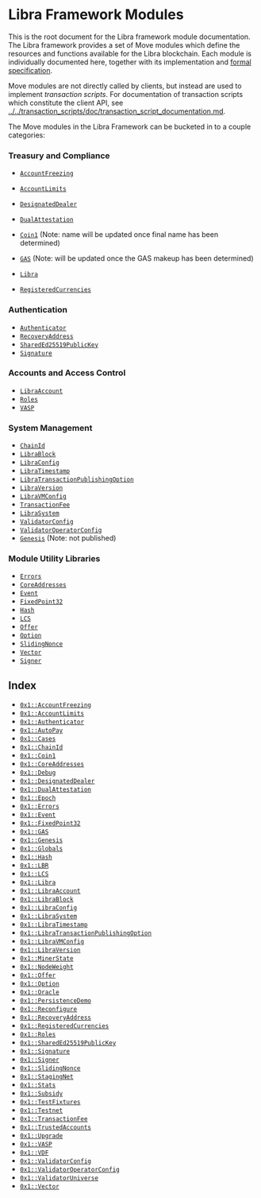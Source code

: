 
<a name="@Libra_Framework_Modules_0"></a>

# Libra Framework Modules


This is the root document for the Libra framework module documentation. The Libra framework provides a set of Move
modules which define the resources and functions available for the Libra blockchain. Each module is individually
documented here, together with its implementation and
[formal specification](../../transaction_scripts/doc/spec_documentation.md).

Move modules are not directly called by clients, but instead are used to implement *transaction scripts*.
For documentation of transaction scripts which constitute the client API, see
[../../transaction_scripts/doc/transaction_script_documentation.md](../../transaction_scripts/doc/transaction_script_documentation.md).

The Move modules in the Libra Framework can be bucketed in to a couple categories:


<a name="@Treasury_and_Compliance_1"></a>

### Treasury and Compliance

* <code><a href="AccountFreezing.md#0x1_AccountFreezing">AccountFreezing</a></code>
* <code><a href="AccountLimits.md#0x1_AccountLimits">AccountLimits</a></code>
* <code><a href="DesignatedDealer.md#0x1_DesignatedDealer">DesignatedDealer</a></code>
* <code><a href="DualAttestation.md#0x1_DualAttestation">DualAttestation</a></code>

* <code><a href="Coin1.md#0x1_Coin1">Coin1</a></code> (Note: name will be updated once final name has been determined)
* <code><a href="GAS.md#0x1_GAS">GAS</a></code> (Note: will be updated once the GAS makeup has been determined)
* <code><a href="Libra.md#0x1_Libra">Libra</a></code>
* <code><a href="RegisteredCurrencies.md#0x1_RegisteredCurrencies">RegisteredCurrencies</a></code>


<a name="@Authentication_2"></a>

### Authentication

* <code><a href="Authenticator.md#0x1_Authenticator">Authenticator</a></code>
* <code><a href="RecoveryAddress.md#0x1_RecoveryAddress">RecoveryAddress</a></code>
* <code><a href="SharedEd25519PublicKey.md#0x1_SharedEd25519PublicKey">SharedEd25519PublicKey</a></code>
* <code><a href="Signature.md#0x1_Signature">Signature</a></code>


<a name="@Accounts_and_Access_Control_3"></a>

### Accounts and Access Control

* <code><a href="LibraAccount.md#0x1_LibraAccount">LibraAccount</a></code>
* <code><a href="Roles.md#0x1_Roles">Roles</a></code>
* <code><a href="VASP.md#0x1_VASP">VASP</a></code>


<a name="@System_Management_4"></a>

### System Management

* <code><a href="ChainId.md#0x1_ChainId">ChainId</a></code>
* <code><a href="LibraBlock.md#0x1_LibraBlock">LibraBlock</a></code>
* <code><a href="LibraConfig.md#0x1_LibraConfig">LibraConfig</a></code>
* <code><a href="LibraTimestamp.md#0x1_LibraTimestamp">LibraTimestamp</a></code>
* <code><a href="LibraTransactionPublishingOption.md#0x1_LibraTransactionPublishingOption">LibraTransactionPublishingOption</a></code>
* <code><a href="LibraVersion.md#0x1_LibraVersion">LibraVersion</a></code>
* <code><a href="LibraVMConfig.md#0x1_LibraVMConfig">LibraVMConfig</a></code>
* <code><a href="TransactionFee.md#0x1_TransactionFee">TransactionFee</a></code>
* <code><a href="LibraSystem.md#0x1_LibraSystem">LibraSystem</a></code>
* <code><a href="ValidatorConfig.md#0x1_ValidatorConfig">ValidatorConfig</a></code>
* <code><a href="ValidatorOperatorConfig.md#0x1_ValidatorOperatorConfig">ValidatorOperatorConfig</a></code>
* <code><a href="Genesis.md#0x1_Genesis">Genesis</a></code> (Note: not published)


<a name="@Module_Utility_Libraries_5"></a>

### Module Utility Libraries

* <code><a href="Errors.md#0x1_Errors">Errors</a></code>
* <code><a href="CoreAddresses.md#0x1_CoreAddresses">CoreAddresses</a></code>
* <code><a href="Event.md#0x1_Event">Event</a></code>
* <code><a href="FixedPoint32.md#0x1_FixedPoint32">FixedPoint32</a></code>
* <code><a href="Hash.md#0x1_Hash">Hash</a></code>
* <code><a href="LCS.md#0x1_LCS">LCS</a></code>
* <code><a href="Offer.md#0x1_Offer">Offer</a></code>
* <code><a href="Option.md#0x1_Option">Option</a></code>
* <code><a href="SlidingNonce.md#0x1_SlidingNonce">SlidingNonce</a></code>
* <code><a href="Vector.md#0x1_Vector">Vector</a></code>
* <code><a href="Signer.md#0x1_Signer">Signer</a></code>


<a name="@Index_6"></a>

## Index


-  [`0x1::AccountFreezing`](AccountFreezing.md#0x1_AccountFreezing)
-  [`0x1::AccountLimits`](AccountLimits.md#0x1_AccountLimits)
-  [`0x1::Authenticator`](Authenticator.md#0x1_Authenticator)
-  [`0x1::AutoPay`](AutoPay.md#0x1_AutoPay)
-  [`0x1::Cases`](Cases.md#0x1_Cases)
-  [`0x1::ChainId`](ChainId.md#0x1_ChainId)
-  [`0x1::Coin1`](Coin1.md#0x1_Coin1)
-  [`0x1::CoreAddresses`](CoreAddresses.md#0x1_CoreAddresses)
-  [`0x1::Debug`](Debug.md#0x1_Debug)
-  [`0x1::DesignatedDealer`](DesignatedDealer.md#0x1_DesignatedDealer)
-  [`0x1::DualAttestation`](DualAttestation.md#0x1_DualAttestation)
-  [`0x1::Epoch`](Epoch.md#0x1_Epoch)
-  [`0x1::Errors`](Errors.md#0x1_Errors)
-  [`0x1::Event`](Event.md#0x1_Event)
-  [`0x1::FixedPoint32`](FixedPoint32.md#0x1_FixedPoint32)
-  [`0x1::GAS`](GAS.md#0x1_GAS)
-  [`0x1::Genesis`](Genesis.md#0x1_Genesis)
-  [`0x1::Globals`](Globals.md#0x1_Globals)
-  [`0x1::Hash`](Hash.md#0x1_Hash)
-  [`0x1::LBR`](LBR.md#0x1_LBR)
-  [`0x1::LCS`](LCS.md#0x1_LCS)
-  [`0x1::Libra`](Libra.md#0x1_Libra)
-  [`0x1::LibraAccount`](LibraAccount.md#0x1_LibraAccount)
-  [`0x1::LibraBlock`](LibraBlock.md#0x1_LibraBlock)
-  [`0x1::LibraConfig`](LibraConfig.md#0x1_LibraConfig)
-  [`0x1::LibraSystem`](LibraSystem.md#0x1_LibraSystem)
-  [`0x1::LibraTimestamp`](LibraTimestamp.md#0x1_LibraTimestamp)
-  [`0x1::LibraTransactionPublishingOption`](LibraTransactionPublishingOption.md#0x1_LibraTransactionPublishingOption)
-  [`0x1::LibraVMConfig`](LibraVMConfig.md#0x1_LibraVMConfig)
-  [`0x1::LibraVersion`](LibraVersion.md#0x1_LibraVersion)
-  [`0x1::MinerState`](MinerState.md#0x1_MinerState)
-  [`0x1::NodeWeight`](NodeWeight.md#0x1_NodeWeight)
-  [`0x1::Offer`](Offer.md#0x1_Offer)
-  [`0x1::Option`](Option.md#0x1_Option)
-  [`0x1::Oracle`](Oracle.md#0x1_Oracle)
-  [`0x1::PersistenceDemo`](Demos.md#0x1_PersistenceDemo)
-  [`0x1::Reconfigure`](Reconfigure.md#0x1_Reconfigure)
-  [`0x1::RecoveryAddress`](RecoveryAddress.md#0x1_RecoveryAddress)
-  [`0x1::RegisteredCurrencies`](RegisteredCurrencies.md#0x1_RegisteredCurrencies)
-  [`0x1::Roles`](Roles.md#0x1_Roles)
-  [`0x1::SharedEd25519PublicKey`](SharedEd25519PublicKey.md#0x1_SharedEd25519PublicKey)
-  [`0x1::Signature`](Signature.md#0x1_Signature)
-  [`0x1::Signer`](Signer.md#0x1_Signer)
-  [`0x1::SlidingNonce`](SlidingNonce.md#0x1_SlidingNonce)
-  [`0x1::StagingNet`](Testnet.md#0x1_StagingNet)
-  [`0x1::Stats`](Stats.md#0x1_Stats)
-  [`0x1::Subsidy`](Subsidy.md#0x1_Subsidy)
-  [`0x1::TestFixtures`](TestFixtures.md#0x1_TestFixtures)
-  [`0x1::Testnet`](Testnet.md#0x1_Testnet)
-  [`0x1::TransactionFee`](TransactionFee.md#0x1_TransactionFee)
-  [`0x1::TrustedAccounts`](TrustedAccounts.md#0x1_TrustedAccounts)
-  [`0x1::Upgrade`](Upgrade.md#0x1_Upgrade)
-  [`0x1::VASP`](VASP.md#0x1_VASP)
-  [`0x1::VDF`](VDF.md#0x1_VDF)
-  [`0x1::ValidatorConfig`](ValidatorConfig.md#0x1_ValidatorConfig)
-  [`0x1::ValidatorOperatorConfig`](ValidatorOperatorConfig.md#0x1_ValidatorOperatorConfig)
-  [`0x1::ValidatorUniverse`](ValidatorUniverse.md#0x1_ValidatorUniverse)
-  [`0x1::Vector`](Vector.md#0x1_Vector)


[//]: # ("File containing references which can be used from documentation")
[ACCESS_CONTROL]: https://github.com/libra/lip/blob/master/lips/lip-2.md
[ROLE]: https://github.com/libra/lip/blob/master/lips/lip-2.md#roles
[PERMISSION]: https://github.com/libra/lip/blob/master/lips/lip-2.md#permissions
